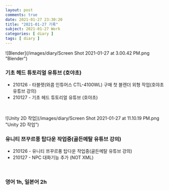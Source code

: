 ```yaml
---
layout: post
comments: true
date: 2021-01-27 23:30:20
title: "2021-01-27 기록"
subject: 2021-01-27 Work
categories: [ diary ]
tags: [ diary ]
---
```


![Blender](/images/diary/Screen Shot 2021-01-27 at 3.00.42 PM.png "Blender")

### 기초 헤드 튜토리얼 유튜브 (호야초)

- 210126 - 타블렛(와콤 인튜어스 CTL-4100WL) 구매 첫 블렌더 외형 작업(호야초 유튜브 강의)
- 210127 - 기초 헤드 튜토리얼 유튜브 (호야초)

<br>

![Unity 2D 작업](/images/diary/Screen Shot 2021-01-27 at 11.10.19 PM.png "Unity 2D 작업")

### 유니티 쯔꾸르풍 탑다운 작업중(골든메탈 유튜브 강의)

- 210126 - 유니티 쯔꾸르풍 탑다운 작업중(골든메탈 유튜브 강의) 
- 210127 - NPC 대화기능 추가 (NOT XML)

<br>

### 영어 1h, 일본어 2h